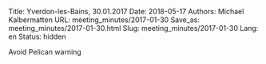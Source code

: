 Title: Yverdon-les-Bains, 30.01.2017
Date: 2018-05-17
Authors: Michael Kalbermatten
URL: meeting_minutes/2017-01-30
Save_as: meeting_minutes/2017-01-30.html
Slug: meeting_minutes/2017-01-30
Lang: en
Status: hidden


Avoid Pelican warning
